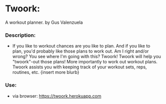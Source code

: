 # Twoork:
A workout planner. by Gus Valenzuela

### Description:

- If you like to workout chances are you like to plan.  And if you like to plan, you'd probably like those plans to work out. Am I right and/or wrong? You see where I'm going with this? Twoork! Twoork will help you "twoork"-out those plans! More importantly to work out workout plans. Twoork assists you with keeping track of your workout sets, reps, routines, etc. {insert more blurb}


### Use:
- via browser: https://twoork.herokuapp.com